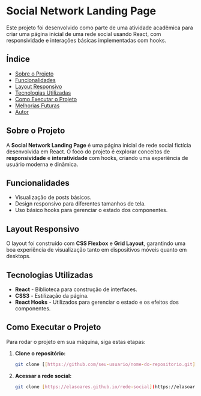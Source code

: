 # Social Network Landing Page

Este projeto foi desenvolvido como parte de uma atividade acadêmica para criar uma página inicial de uma rede social usando React, com responsividade e interações básicas implementadas com hooks.

## Índice

- [Sobre o Projeto](#sobre-o-projeto)
- [Funcionalidades](#funcionalidades)
- [Layout Responsivo](#layout-responsivo)
- [Tecnologias Utilizadas](#tecnologias-utilizadas)
- [Como Executar o Projeto](#como-executar-o-projeto)
- [Melhorias Futuras](#melhorias-futuras)
- [Autor](#autor)

## Sobre o Projeto

A **Social Network Landing Page** é uma página inicial de rede social fictícia desenvolvida em React. O foco do projeto é explorar conceitos de **responsividade** e **interatividade** com hooks, criando uma experiência de usuário moderna e dinâmica.

## Funcionalidades

- Visualização de posts básicos.
- Design responsivo para diferentes tamanhos de tela.
- Uso básico hooks para gerenciar o estado dos componentes.

## Layout Responsivo

O layout foi construído com **CSS Flexbox** e **Grid Layout**, garantindo uma boa experiência de visualização tanto em dispositivos móveis quanto em desktops.

## Tecnologias Utilizadas

- **React** - Biblioteca para construção de interfaces.
- **CSS3** - Estilização da página.
- **React Hooks** - Utilizados para gerenciar o estado e os efeitos dos componentes.


## Como Executar o Projeto

Para rodar o projeto em sua máquina, siga estas etapas:

1. **Clone o repositório:**

   ```bash
   git clone [[https://github.com/seu-usuario/nome-do-repositorio.git](https://elasoares.github.io/rede-social)](https://elasoares.github.io/rede-social)

2. **Acessar a rede social:**

    
   ```bash
   git clone [https://elasoares.github.io/rede-social](https://elasoares.github.io/rede-social/)
